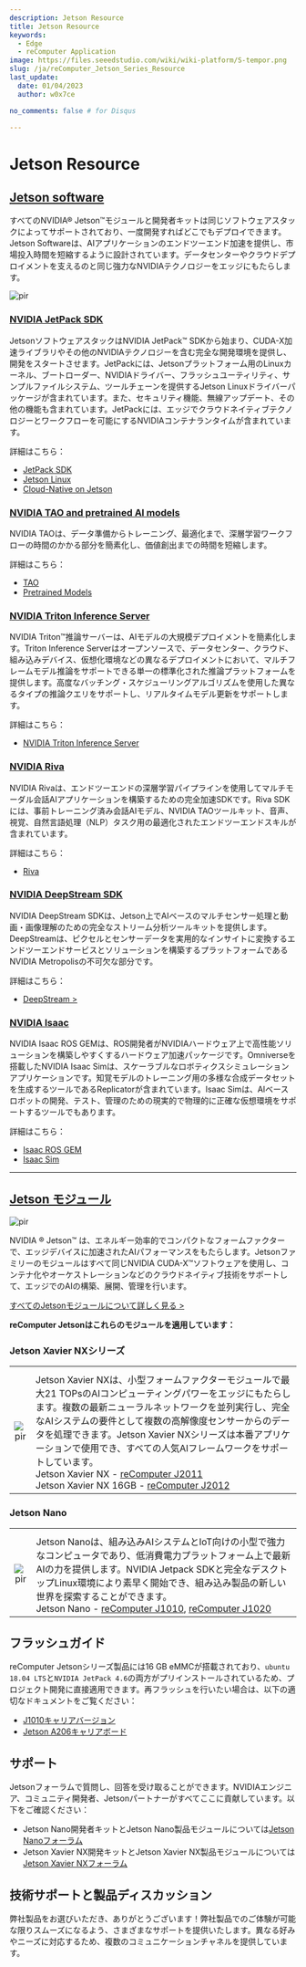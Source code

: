 ```yaml
---
description: Jetson Resource
title: Jetson Resource
keywords:
  - Edge
  - reComputer Application
image: https://files.seeedstudio.com/wiki/wiki-platform/S-tempor.png
slug: /ja/reComputer_Jetson_Series_Resource
last_update:
  date: 01/04/2023
  author: w0x7ce

no_comments: false # for Disqus

---
```


# Jetson Resource

## [Jetson software](https://developer.nvidia.com/embedded/develop/software)

すべてのNVIDIA® Jetson™モジュールと開発者キットは同じソフトウェアスタックによってサポートされており、一度開発すればどこでもデプロイできます。Jetson Softwareは、AIアプリケーションのエンドツーエンド加速を提供し、市場投入時間を短縮するように設計されています。データセンターやクラウドデプロイメントを支えるのと同じ強力なNVIDIAテクノロジーをエッジにもたらします。

<p style={{textAlign: 'center'}}><img src="https://files.seeedstudio.com/wiki/recomputerzhongwen/rewendang.png" alt="pir" width={800} height="auto" /></p>

### [NVIDIA JetPack SDK](https://developer.nvidia.com/embedded/jetpack)

JetsonソフトウェアスタックはNVIDIA JetPack™ SDKから始まり、CUDA-X加速ライブラリやその他のNVIDIAテクノロジーを含む完全な開発環境を提供し、開発をスタートさせます。JetPackには、Jetsonプラットフォーム用のLinuxカーネル、ブートローダー、NVIDIAドライバー、フラッシュユーティリティ、サンプルファイルシステム、ツールチェーンを提供するJetson Linuxドライバーパッケージが含まれています。また、セキュリティ機能、無線アップデート、その他の機能も含まれています。JetPackには、エッジでクラウドネイティブテクノロジーとワークフローを可能にするNVIDIAコンテナランタイムが含まれています。

詳細はこちら：

- [JetPack SDK](https://developer.nvidia.com/embedded/jetpack)
- [Jetson Linux](https://developer.nvidia.com/embedded/linux-tegra)
- [Cloud-Native on Jetson](https://developer.nvidia.com/embedded/jetson-cloud-native)

### [NVIDIA TAO and pretrained AI models](https://developer.nvidia.com/tao)

NVIDIA TAOは、データ準備からトレーニング、最適化まで、深層学習ワークフローの時間のかかる部分を簡素化し、価値創出までの時間を短縮します。

詳細はこちら：

- [TAO](https://developer.nvidia.com/tao)
- [Pretrained Models](https://developer.nvidia.com/tao-toolkit)

### [NVIDIA Triton Inference Server](https://developer.nvidia.com/nvidia-triton-inference-server)

NVIDIA Triton™推論サーバーは、AIモデルの大規模デプロイメントを簡素化します。Triton Inference Serverはオープンソースで、データセンター、クラウド、組み込みデバイス、仮想化環境などの異なるデプロイメントにおいて、マルチフレームモデル推論をサポートできる単一の標準化された推論プラットフォームを提供します。高度なバッチング・スケジューリングアルゴリズムを使用した異なるタイプの推論クエリをサポートし、リアルタイムモデル更新をサポートします。

詳細はこちら：

- [NVIDIA Triton Inference Server](https://developer.nvidia.com/nvidia-triton-inference-server)

### [NVIDIA Riva](https://developer.nvidia.com/riva)

NVIDIA Rivaは、エンドツーエンドの深層学習パイプラインを使用してマルチモーダル会話AIアプリケーションを構築するための完全加速SDKです。Riva SDKには、事前トレーニング済み会話AIモデル、NVIDIA TAOツールキット、音声、視覚、自然言語処理（NLP）タスク用の最適化されたエンドツーエンドスキルが含まれています。

詳細はこちら：

- [Riva](https://developer.nvidia.com/riva)

### [NVIDIA DeepStream SDK](https://developer.nvidia.com/deepstream-sdk)

NVIDIA DeepStream SDKは、Jetson上でAIベースのマルチセンサー処理と動画・画像理解のための完全なストリーム分析ツールキットを提供します。DeepStreamは、ピクセルとセンサーデータを実用的なインサイトに変換するエンドツーエンドサービスとソリューションを構築するプラットフォームであるNVIDIA Metropolisの不可欠な部分です。

詳細はこちら：

- [DeepStream >](https://developer.nvidia.com/deepstream-sdk)

### [NVIDIA Isaac](https://developer.nvidia.com/isaac-sdk)

NVIDIA Isaac ROS GEMは、ROS開発者がNVIDIAハードウェア上で高性能ソリューションを構築しやすくするハードウェア加速パッケージです。Omniverseを搭載したNVIDIA Isaac Simは、スケーラブルなロボティクスシミュレーションアプリケーションです。知覚モデルのトレーニング用の多様な合成データセットを生成するツールであるReplicatorが含まれています。Isaac Simは、AIベースロボットの開発、テスト、管理のための現実的で物理的に正確な仮想環境をサポートするツールでもあります。

詳細はこちら：

- [Isaac ROS GEM](https://developer.nvidia.com/isaac-ros-gems)
- [Isaac Sim](https://developer.nvidia.com/isaac-sim)

---

## [Jetson モジュール](https://developer.nvidia.com/embedded/jetson-modules)

<p style={{textAlign: 'center'}}><img src="https://files.seeedstudio.com/wiki/recomputerzhongwen/rewendang2.png" alt="pir" width={500} height="auto" /></p>

NVIDIA ® Jetson™ は、エネルギー効率的でコンパクトなフォームファクターで、エッジデバイスに加速されたAIパフォーマンスをもたらします。Jetsonファミリーのモジュールはすべて同じNVIDIA CUDA-X™ソフトウェアを使用し、コンテナ化やオーケストレーションなどのクラウドネイティブ技術をサポートして、エッジでのAIの構築、展開、管理を行います。

[すべてのJetsonモジュールについて詳しく見る >](https://developer.nvidia.com/embedded/jetson-modules)

**reComputer Jetsonはこれらのモジュールを適用しています：**

### Jetson Xavier NXシリーズ

<table align="center">
  <tbody><tr>
      <th align="center" />
      <th align="center" />
    </tr>
    <tr>
      <td align="center"><p style={{textAlign: 'center'}}><img src="https://files.seeedstudio.com/wiki/recomputerzhongwen/rewendang3.jpg" alt="pir" width={300} height="auto" /></p></td>
      <td align="left">Jetson Xavier NXは、小型フォームファクターモジュールで最大21 TOPsのAIコンピューティングパワーをエッジにもたらします。複数の最新ニューラルネットワークを並列実行し、完全なAIシステムの要件として複数の高解像度センサーからのデータを処理できます。Jetson Xavier NXシリーズは本番アプリケーションで使用でき、すべての人気AIフレームワークをサポートしています。<br /> Jetson Xavier NX - <a href="https://www.seeedstudio.com/Jetson-20-1-H1-p-5328.html">reComputer J2011</a><br /> Jetson Xavier NX 16GB - <a href="https://www.seeedstudio.com/Jetson-20-1-H2-p-5329.html">reComputer J2012</a></td>
    </tr>
  </tbody>
</table>

### Jetson Nano

<table align="center">
  <tbody><tr>
      <th align="center" />
      <th align="center" />
    </tr>
    <tr>
      <td align="center"><p style={{textAlign: 'center'}}><img src="https://files.seeedstudio.com/wiki/recomputerzhongwen/rewendang4.jpg" alt="pir" width={300} height="auto" /></p></td>
      <td align="left">Jetson Nanoは、組み込みAIシステムとIoT向けの小型で強力なコンピュータであり、低消費電力プラットフォーム上で最新AIの力を提供します。NVIDIA Jetpack SDKと完全なデスクトップLinux環境により素早く開始でき、組み込み製品の新しい世界を探索することができます。<br /> Jetson Nano - <a href="https://www.seeedstudio.com/Jetson-10-1-A0-p-5336.html">reComputer J1010</a>, <a href="https://www.seeedstudio.com/Jetson-10-1-H0-p-5335.html">reComputer J1020</a></td>
    </tr>
  </tbody>
</table>

## フラッシュガイド

reComputer Jetsonシリーズ製品には16 GB eMMCが搭載されており、`ubuntu 18.04 LTS`と`NVIDIA JetPack 4.6`の両方がプリインストールされているため、プロジェクト開発に直接適用できます。再フラッシュを行いたい場合は、以下の適切なドキュメントをご覧ください：

- [J1010キャリアバージョン](https://wiki.seeedstudio.com/reComputer_J1010_J101_Flash_Jetpack/)
- [Jetson A206キャリアボード](https://wiki.seeedstudio.com/reComputer_J1020_A206_Flash_JetPack/)

## サポート

Jetsonフォーラムで質問し、回答を受け取ることができます。NVIDIAエンジニア、コミュニティ開発者、Jetsonパートナーがすべてここに貢献しています。以下をご確認ください：

- Jetson Nano開発者キットとJetson Nano製品モジュールについては[Jetson Nanoフォーラム](https://forums.developer.nvidia.com/c/agx-autonomous-machines/jetson-embedded-systems/jetson-nano)
- Jetson Xavier NX開発キットとJetson Xavier NX製品モジュールについては[Jetson Xavier NXフォーラム](https://forums.developer.nvidia.com/c/agx-autonomous-machines/jetson-embedded-systems/jetson-xavier-nx)

## 技術サポートと製品ディスカッション

弊社製品をお選びいただき、ありがとうございます！弊社製品でのご体験が可能な限りスムーズになるよう、さまざまなサポートを提供いたします。異なる好みやニーズに対応するため、複数のコミュニケーションチャネルを提供しています。

<div class="button_tech_support_container">
<a href="https://forum.seeedstudio.com/" class="button_forum"></a> 
<a href="https://www.seeedstudio.com/contacts" class="button_email"></a>
</div>

<div class="button_tech_support_container">
<a href="https://discord.gg/eWkprNDMU7" class="button_discord"></a> 
<a href="https://github.com/Seeed-Studio/wiki-documents/discussions/69" class="button_discussion"></a>
</div>

